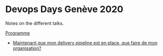 # Devops Days Genève 2020
Notes on the different talks.

[Programme](https://devopsdays.org/events/2020-geneva/program)

- [Maintenant que mon delivery pipeline est en place, que faire de mon organisation?](que_faire_de_mon_organisation.md)

